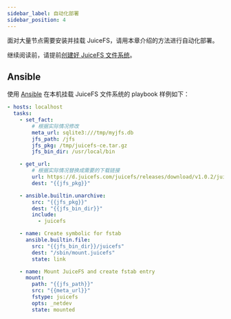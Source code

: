 ```yaml
---
sidebar_label: 自动化部署
sidebar_position: 4
---
```


面对大量节点需要安装并挂载 JuiceFS，请用本章介绍的方法进行自动化部署。

继续阅读前，请提前[创建好 JuiceFS 文件系统](../getting-started/README.md#juicefs-format)。

## Ansible

使用 [Ansible](https://ansible.com) 在本机挂载 JuiceFS 文件系统的 playbook 样例如下：

```yaml
- hosts: localhost
  tasks:
    - set_fact:
        # 根据实际情况修改
        meta_url: sqlite3:///tmp/myjfs.db
        jfs_path: /jfs
        jfs_pkg: /tmp/juicefs-ce.tar.gz
        jfs_bin_dir: /usr/local/bin

    - get_url:
        # 根据实际情况替换成需要的下载链接
        url: https://d.juicefs.com/juicefs/releases/download/v1.0.2/juicefs-1.0.2-linux-amd64.tar.gz
        dest: "{{jfs_pkg}}"

    - ansible.builtin.unarchive:
        src: "{{jfs_pkg}}"
        dest: "{{jfs_bin_dir}}"
        include:
          - juicefs

    - name: Create symbolic for fstab
      ansible.builtin.file:
        src: "{{jfs_bin_dir}}/juicefs"
        dest: "/sbin/mount.juicefs"
        state: link

    - name: Mount JuiceFS and create fstab entry
      mount:
        path: "{{jfs_path}}"
        src: "{{meta_url}}"
        fstype: juicefs
        opts: _netdev
        state: mounted
```
